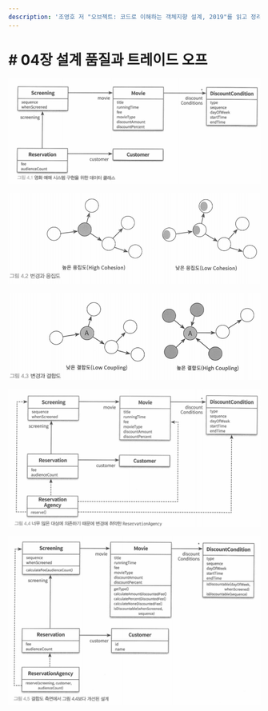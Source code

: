 ```yaml
---
description: '조영호 저 "오브젝트: 코드로 이해하는 객체지향 설계, 2019"를 읽고 정리한 내용입니다.'
---
```


# \# 04장 설계 품질과 트레이드 오프



![](../../.gitbook/assets/image%20%2893%29.png)





![111p](../../.gitbook/assets/image%20%2892%29.png)



![111p](../../.gitbook/assets/image%20%2891%29.png)



![115p](../../.gitbook/assets/image%20%2889%29.png)



![](../../.gitbook/assets/image%20%2890%29.png)















